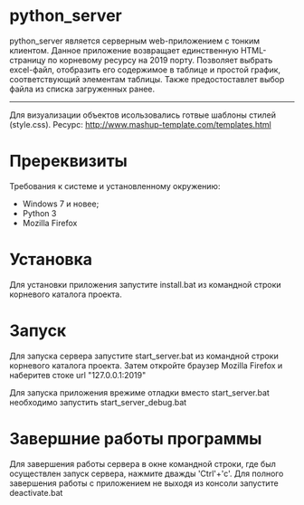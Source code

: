# python_server

python_server является серверным web-приложением с тонким клиентом. 
Данное приложение возвращает единственную HTML-страницу по корневому ресурсу на 2019 порту.
Позволяет выбрать excel-файл, отобразить его содержимое в таблице и 
простой график, соответствующий элементам таблицы.
Также предостоставлет выбор файла из списка загруженных ранее.

-------------------------------------------------------------

Для визуализации объектов исользовались готвые шаблоны стилей (style.css).
Ресурс: http://www.mashup-template.com/templates.html


# Пререквизиты

Требования к системе и установленному окружению:
- Windows 7 и новее;
- Python 3
- Mozilla Firefox 

# Установка

Для установки приложения запустите install.bat из командной строки корневого каталога проекта.

# Запуск

Для запуска сервера запустите start_server.bat из командной строки корневого каталога проекта.
Затем откройте браузер Mozilla Firefox и наберитев стоке url "127.0.0.1:2019"

Для запуска приложения врежиме отладки вместо start_server.bat необходимо запустить start_server_debug.bat

# Завершние работы программы

Для завершения работы сервера в окне командной строки, где был осуществлен запуск сервера, нажмите 
дважды 'Ctrl'+'c'. Для полного завершения работы с приложением не выходя из консоли 
запустите deactivate.bat